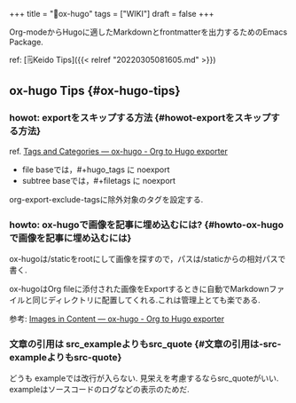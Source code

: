 +++
title = "📝ox-hugo"
tags = ["WIKI"]
draft = false
+++

Org-modeからHugoに適したMarkdownとfrontmatterを出力するためのEmacs Package.

ref: [🗒Keido Tips]({{< relref "20220305081605.md" >}})


## ox-hugo Tips {#ox-hugo-tips}


### howot: exportをスキップする方法 {#howot-exportをスキップする方法}

ref. [Tags and Categories — ox-hugo - Org to Hugo exporter](https://ox-hugo.scripter.co/doc/tags-and-categories/#marking-files-to-not-be-exported)

-   file baseでは，#+hugo_tags に noexport
-   subtree baseでは，#+filetags に noexport

org-export-exclude-tagsに除外対象のタグを設定する.


### howto: ox-hugoで画像を記事に埋め込むには? {#howto-ox-hugoで画像を記事に埋め込むには}

ox-hugoは/staticをrootにして画像を探すので，パスは/staticからの相対パスで書く.

ox-hugoはOrg fileに添付された画像をExportするときに自動でMarkdownファイルと同じディレクトリに配置してくれる.これは管理上とても楽である.

参考: [Images in Content — ox-hugo - Org to Hugo exporter](https://ox-hugo.scripter.co/doc/images-in-content/)


### 文章の引用は src_exampleよりもsrc_quote {#文章の引用は-src-exampleよりもsrc-quote}

どうも exampleでは改行が入らない. 見栄えを考慮するならsrc_quoteがいい. exampleはソースコードのログなどの表示のためだ.
